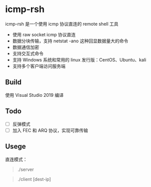 # icmp-rsh
icmp-rsh 是一个使用 icmp 协议直连的 remote shell 工具
+ 使用 raw socket icmp 协议直连
+ 数据分块传输，支持 netstat -ano 这种回显数据量大的命令
+ 数据通信加密
+ 支持交互式命令
+ 支持 Windows 系统和常用的 linux 发行版：CentOS、Ubuntu、kali
+ 支持多个客户端访问服务端

## Build
使用 Visual Studio 2019 编译

## Todo
- [ ] 反弹模式
- [ ] 加入 FEC 和 ARQ 协议，实现可靠传输

## Usege
直连模式：
> ./server  

> ./client [dest-ip]
